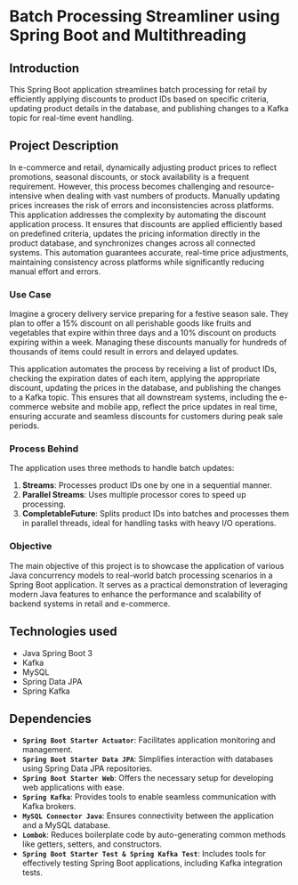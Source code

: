 # Batch Processing Streamliner using Spring Boot and Multithreading

## Introduction

This Spring Boot application streamlines batch processing for retail by efficiently applying discounts to product IDs based on specific criteria, updating product details in the database, and publishing changes to a Kafka topic for real-time event handling.

## Project Description

In e-commerce and retail, dynamically adjusting product prices to reflect promotions, seasonal discounts, or stock availability is a frequent requirement. However, this process becomes challenging and resource-intensive when dealing with vast numbers of products. Manually updating prices increases the risk of errors and inconsistencies across platforms. This application addresses the complexity by automating the discount application process. It ensures that discounts are applied efficiently based on predefined criteria, updates the pricing information directly in the product database, and synchronizes changes across all connected systems. This automation guarantees accurate, real-time price adjustments, maintaining consistency across platforms while significantly reducing manual effort and errors.

### Use Case
Imagine a grocery delivery service preparing for a festive season sale. They plan to offer a 15% discount on all perishable goods like fruits and vegetables that expire within three days and a 10% discount on products expiring within a week. Managing these discounts manually for hundreds of thousands of items could result in errors and delayed updates.

This application automates the process by receiving a list of product IDs, checking the expiration dates of each item, applying the appropriate discount, updating the prices in the database, and publishing the changes to a Kafka topic. This ensures that all downstream systems, including the e-commerce website and mobile app, reflect the price updates in real time, ensuring accurate and seamless discounts for customers during peak sale periods.

### Process Behind
The application uses three methods to handle batch updates:  
1. **Streams**: Processes product IDs one by one in a sequential manner.  
2. **Parallel Streams**: Uses multiple processor cores to speed up processing.  
3. **CompletableFuture**: Splits product IDs into batches and processes them in parallel threads, ideal for handling tasks with heavy I/O operations.


### Objective
The main objective of this project is to showcase the application of various Java concurrency models to real-world batch processing scenarios in a Spring Boot application. It serves as a practical demonstration of leveraging modern Java features to enhance the performance and scalability of backend systems in retail and e-commerce.

## Technologies used
- Java Spring Boot 3 
- Kafka  
- MySQL  
- Spring Data JPA  
- Spring Kafka 

## Dependencies

- **`Spring Boot Starter Actuator`**: Facilitates application monitoring and management.  
- **`Spring Boot Starter Data JPA`**: Simplifies interaction with databases using Spring Data JPA repositories.  
- **`Spring Boot Starter Web`**: Offers the necessary setup for developing web applications with ease.  
- **`Spring Kafka`**: Provides tools to enable seamless communication with Kafka brokers.  
- **`MySQL Connector Java`**: Ensures connectivity between the application and a MySQL database.  
- **`Lombok`**: Reduces boilerplate code by auto-generating common methods like getters, setters, and constructors.  
- **`Spring Boot Starter Test & Spring Kafka Test`**: Includes tools for effectively testing Spring Boot applications, including Kafka integration tests.  
